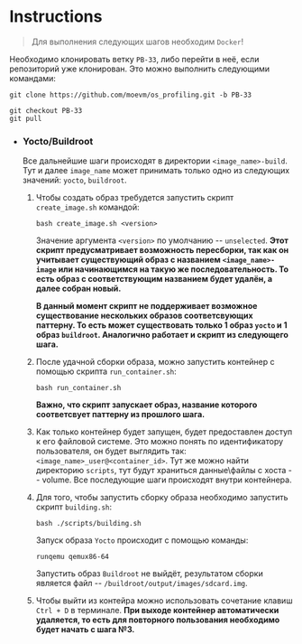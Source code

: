 # **Instructions**

> Для выполнения следующих шагов необходим `Docker`!

Необходимо клонировать ветку `PB-33`, либо перейти в неё, если репозиторий уже клонирован. Это можно выполнить следующими командами:
```
git clone https://github.com/moevm/os_profiling.git -b PB-33
```
```
git checkout PB-33
git pull 
```

- ### **Yocto/Buildroot**
    Все дальнейшие шаги происходят в директории `<image_name>-build`.
    Тут и далее `image_name` может принимать только одно из следующих значений: `yocto`, `buildroot`.
    1. Чтобы создать образ требудется запустить скрипт `create_image.sh` командой:
        ```
        bash create_image.sh <version>
        ```
        Значение аргумента `<version>` по умолчанию -- `unselected`.
        **Этот скрипт предусматривает возможность пересборки, так как он учитывает существующий образ с названием `<image_name>-image` или начинающимся на такую же последовательность. То есть образ с соответствующим названием будет удалён, а далее собран новый.**
        
        **В данный момент скрипт не поддерживает возможное существование нескольких образов соответсвующих паттерну. То есть может существовать только 1 образ `yocto` и 1 образ `buildroot`. Аналогично работает и скрипт из следующего шага.**
    2.  После удачной сборки образа, можно запустить контейнер с помощью скрипта `run_container.sh`:
        ```
        bash run_container.sh
        ```
        **Важно, что скрипт запускает образ, название которого соответсвует паттерну из прошлого шага.**
    
    3. Как только контейнер будет запущен, будет предоставлен доступ к его файловой системе. Это можно понять по идентификатору пользователя, он будет выглядить так: `<image_name>_user@<container_id>`. Тут же можно найти директорию `scripts`, тут будут храниться данные\файлы с хоста -- volume.
    Все последующие шаги происходят внутри контейнера.
    
    4. Для того, чтобы запустить сборку образа необходимо запустить скрипт `building.sh`:
        ```
        bash ./scripts/building.sh
        ```
        
        Запуск образа `Yocto` происходит с помощью команды:
        ```
        runqemu qemux86-64
        ```
        
        Запустить образ `Buildroot` не выйдёт, результатом сборки является файл -- `/buildroot/output/images/sdcard.img`.
        
    5. Чтобы выйти из контейра можно использовать сочетание клавиш `Ctrl + D` в терминале.
        **При выходе контейнер автоматически удаляется, то есть для повторного пользования необходимо будет начать с шага №3.**

    
